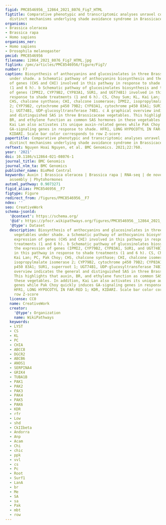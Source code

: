 ```yaml
---
figid: PMC8546956__12864_2021_8076_Fig7_HTML
figtitle: Comparative phenotypic and transcriptomic analyses unravel conserved and
  distinct mechanisms underlying shade avoidance syndrome in Brassicaceae vegetables
organisms:
- Brassica oleracea
- Brassica rapa
- Homo sapiens
organisms_ner:
- Homo sapiens
- Drosophila melanogaster
pmcid: PMC8546956
filename: 12864_2021_8076_Fig7_HTML.jpg
figlink: /pmc/articles/PMC8546956/figure/Fig7/
number: F7
caption: Biosynthesis of anthocyanins and glucosinolates in three Brassicaceae vegetables
  under shade. a Schematic pathway of anthocyanins biosynthesis and the expression
  of genes (CHS and CHI) involved in this pathway in response to shade treatments
  (1 and 6 h). b Schematic pathway of glucosinolates biosynthesis and the expression
  of genes (IPMI2, CYP79B2, CYP83A1, SUR1, and UGT74B1) involved in this pathway in
  response to shade treatments (1 and 6 h). CS, Choy Sum; KL, Kai Lan; PC, Pak Choy;
  CHS, chalcone synthase; CHI, chalcone isomerase; IPMI2, isopropylmalate isomerase
  2; CYP79B2, cytochrome p450 79B2; CYP83A1, cytochrome p450 83A1; SUR1, superroot
  1; UGT74B1, UDP-glucosyltransferase 74B1. c A graphical overview indicates the general
  and distinguished SAS in three Brassicaceae vegetables. This highlights that auxin,
  BR, and ethylene function as common SAS hormones in these vegetables. In addition,
  Kai Lan also activates its unique auxin-related genes while Pak Choy quickly induces
  GA-signaling genes in response to shade. HFR1, LONG HYPOCOTYL IN FAR-RED 1; KDR,
  KIDARI. Scale bar color corresponds to row Z-score
papertitle: Comparative phenotypic and transcriptomic analyses unravel conserved and
  distinct mechanisms underlying shade avoidance syndrome in Brassicaceae vegetables.
reftext: Nguyen Hoai Nguyen, et al. BMC Genomics. 2021;22:760.
year: '2021'
doi: 10.1186/s12864-021-08076-1
journal_title: BMC Genomics
journal_nlm_ta: BMC Genomics
publisher_name: BioMed Central
keywords: Auxin | Brassica oleracea | Brassica rapa | RNA-seq | de novo transcriptome
  assembly | Phytohormones
automl_pathway: 0.9073271
figid_alias: PMC8546956__F7
figtype: Figure
redirect_from: /figures/PMC8546956__F7
ndex: ''
seo: CreativeWork
schema-jsonld:
  '@context': https://schema.org/
  '@id': https://pfocr.wikipathways.org/figures/PMC8546956__12864_2021_8076_Fig7_HTML.html
  '@type': Dataset
  description: Biosynthesis of anthocyanins and glucosinolates in three Brassicaceae
    vegetables under shade. a Schematic pathway of anthocyanins biosynthesis and the
    expression of genes (CHS and CHI) involved in this pathway in response to shade
    treatments (1 and 6 h). b Schematic pathway of glucosinolates biosynthesis and
    the expression of genes (IPMI2, CYP79B2, CYP83A1, SUR1, and UGT74B1) involved
    in this pathway in response to shade treatments (1 and 6 h). CS, Choy Sum; KL,
    Kai Lan; PC, Pak Choy; CHS, chalcone synthase; CHI, chalcone isomerase; IPMI2,
    isopropylmalate isomerase 2; CYP79B2, cytochrome p450 79B2; CYP83A1, cytochrome
    p450 83A1; SUR1, superroot 1; UGT74B1, UDP-glucosyltransferase 74B1. c A graphical
    overview indicates the general and distinguished SAS in three Brassicaceae vegetables.
    This highlights that auxin, BR, and ethylene function as common SAS hormones in
    these vegetables. In addition, Kai Lan also activates its unique auxin-related
    genes while Pak Choy quickly induces GA-signaling genes in response to shade.
    HFR1, LONG HYPOCOTYL IN FAR-RED 1; KDR, KIDARI. Scale bar color corresponds to
    row Z-score
  license: CC0
  name: CreativeWork
  creator:
    '@type': Organization
    name: WikiPathways
  keywords:
  - LYST
  - CS
  - KL
  - PC
  - CHIA
  - ABCC8
  - DGCR2
  - ABCB6
  - ANOS1
  - SERPINA4
  - GRIK4
  - TUBA1B
  - PAK1
  - PAK2
  - PAK3
  - PAK4
  - PAK5
  - PAK6
  - KDR
  - rfr
  - Low
  - shd
  - CkIIbeta
  - Andorra
  - Anp
  - Acam
  - Chi
  - chic
  - ppk
  - vvl
  - cs
  - Pc
  - Root
  - Surf1
  - LanA
  - br
  - Me
  - SA
  - sa
  - Pak
  - mbt
  - row
---
```

